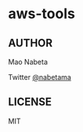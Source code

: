 # aws-tools

## AUTHOR

Mao Nabeta

Twitter [@nabetama](https://twitter.com/nabetama)

## LICENSE

MIT

